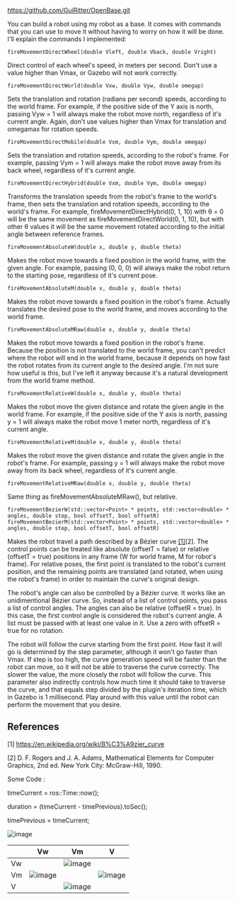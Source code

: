 https://github.com/GuiRitter/OpenBase.git

You can build a robot using my robot as a base. It comes with commands that you can use to move it without having to worry on how it will be done. I'll explain the commands I implemented:

````fireMovementDirectWheel(double Vleft, double Vback, double Vright)````

Direct control of each wheel's speed, in meters per second. Don't use a value higher than Vmax, or Gazebo will not work correctly.

````fireMovementDirectWorld(double Vxw, double Vyw, double omegap)````

Sets the translation and rotation (radians per second) speeds, according to the world frame. For example, if the positive side of the Y axis is north, passing Vyw = 1 will always make the robot move north, regardless of it's current angle. Again, don't use values higher than Vmax for translation and omegamax for rotation speeds.

````fireMovementDirectMobile(double Vxm, double Vym, double omegap)````

Sets the translation and rotation speeds, according to the robot's frame. For example, passing Vym = 1 will always make the robot move away from its back wheel, regardless of it's current angle.

````fireMovementDirectHybrid(double Vxm, double Vym, double omegap)````

Transforms the translation speeds from the robot's frame to the world's frame, then sets the translation and rotation speeds, according to the world's frame. For example, fireMovementDirectHybrid(0, 1, 10) with θ = 0 will be the same movement as fireMovementDirectWorld(0, 1, 10), but with other θ values it will be the same movement rotated according to the initial angle between reference frames.

````fireMovementAbsoluteW(double x, double y, double theta)````

Makes the robot move towards a fixed position in the world frame, with the given angle. For example, passing (0, 0, 0) will always make the robot return to the starting pose, regardless of it's current pose.

````fireMovementAbsoluteM(double x, double y, double theta)````

Makes the robot move towards a fixed position in the robot's frame. Actually translates the desired pose to the world frame, and moves according to the world frame.

````fireMovementAbsoluteMRaw(double x, double y, double theta)````

Makes the robot move towards a fixed position in the robot's frame. Because the position is not translated to the world frame, you can't predict where the robot will end in the world frame, because it depends on how fast the robot rotates from its current angle to the desired angle. I'm not sure how useful is this, but I've left it anyway because it's a natural development from the world frame method.

````fireMovementRelativeW(double x, double y, double theta)````

Makes the robot move the given distance and rotate the given angle in the world frame. For example, if the positive side of the Y axis is north, passing y = 1 will always make the robot move 1 meter north, regardless of it's current angle.

````fireMovementRelativeM(double x, double y, double theta)````

Makes the robot move the given distance and rotate the given angle in the robot's frame. For example, passing y = 1 will always make the robot move away from its back wheel, regardless of it's current angle.

````fireMovementRelativeMRaw(double x, double y, double theta)````

Same thing as fireMovementAbsoluteMRaw(), but relative.

````
fireMovementBezierW(std::vector<Point> * points, std::vector<double> * angles, double step, bool offsetT, bool offsetR)
fireMovementBezierM(std::vector<Point> * points, std::vector<double> * angles, double step, bool offsetT, bool offsetR)
````

Makes the robot travel a path described by a Bézier curve [[1]](https://en.wikipedia.org/wiki/B%C3%A9zier_curve)[2]. The control points can be treated like absolute (offsetT = false) or relative (offsetT = true) positions in any frame (W for world frame, M for robot's frame). For relative poses, the first point is translated to the robot's current position, and the remaining points are translated (and rotated, when using the robot's frame) in order to maintain the curve's original design.

The robot's angle can also be controlled by a Bézier curve. It works like an unidimentional Bézier curve. So, instead of a list of control points, you pass a list of control angles. The angles can also be relative (offsetR = true). In this case, the first control angle is considered the robot's current angle. A list must be passed with at least one value in it. Use a zero with offsetR = true for no rotation.

The robot will follow the curve starting from the first point. How fast it will go is determined by the step parameter, although it won't go faster than Vmax. If step is too high, the curve generation speed will be faster than the robot can move, so it will not be able to traverse the curve correctly. The slower the value, the more closely the robot will follow the curve. This parameter also indirectly controls how much time it should take to traverse the curve, and that equals step divided by the plugin's iteration time, which in Gazebo is 1 millisecond. Play around with this value until the robot can perform the movement that you desire.

## References

[1] https://en.wikipedia.org/wiki/B%C3%A9zier_curve

[2] D. F. Rogers and J. A. Adams, Mathematical Elements for Computer Graphics, 2nd ed. New York City: McGraw-Hill, 1990.



Some Code :

timeCurrent = ros::Time::now();

duration = (timeCurrent - timePrevious).toSec();

timePrevious = timeCurrent;



![image](https://user-images.githubusercontent.com/56964828/133204833-e6b65ec1-44bb-460c-a5ed-7aa7f16b31c8.png)



|      | Vw                                                           | Vm                                                           | V                                                            |
| ---- | ------------------------------------------------------------ | ------------------------------------------------------------ | ------------------------------------------------------------ |
| Vw   |                                                              | ![image](https://user-images.githubusercontent.com/56964828/133204754-bde502c8-ebee-41ac-b230-a5ec369f0556.png) |                                                              |
| Vm   | ![image](https://user-images.githubusercontent.com/56964828/133204879-5d1a5287-3c35-4ca8-b4e6-a9be41d00a0e.png) |                                                              | ![image](https://user-images.githubusercontent.com/56964828/133204738-07dcb033-9dd5-46e9-8d02-7e341eac731a.png) |
| V    |                                                              | ![image](https://user-images.githubusercontent.com/56964828/133204870-4787a37d-40a4-4760-9776-d41d2f2259c1.png) |                                                              |

